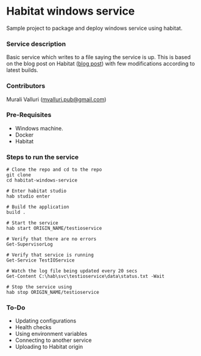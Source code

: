 # Habitat windows service

Sample project to package and deploy windows service using habitat.

### Service description
Basic service which writes to a file saying the service is up. This is based on the blog post on Habitat (<a href="https://www.habitat.sh/blog/2017/12/Packaging-Windows-Services/">blog post</a>) with few modifications according to latest builds.

### Contributors
Murali Valluri (mvalluri.pub@gmail.com)

### Pre-Requisites
- Windows machine.
- Docker
- Habitat

### Steps to run the service
```
# Clone the repo and cd to the repo
git clone 
cd habitat-windows-service

# Enter habitat studio
hab studio enter

# Build the application
build .

# Start the service
hab start ORIGIN_NAME/testioservice

# Verify that there are no errors
Get-SupervisorLog

# Verify that service is running
Get-Service TestIOService

# Watch the log file being updated every 20 secs
Get-Content C:\hab\svc\testioservice\data\status.txt -Wait

# Stop the service using
hab stop ORIGIN_NAME/testioservice

```

### To-Do
- Updating configurations
- Health checks
- Using environment variables
- Connecting to another service
- Uploading to Habitat origin